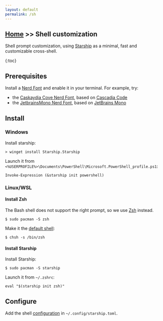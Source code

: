 ```yaml
---
layout: default
permalink: /sh
---
```


## [Home](/) >> Shell customization

Shell prompt customization, using [Starship](https://starship.rs/) as a minimal, fast and customizable cross-shell.

{:toc}

## Prerequisites

Install a [Nerd Font](https://www.nerdfonts.com/) and enable it in your terminal. For example, try:

* the [Caskaydia Cove Nerd Font](https://www.nerdfonts.com/font-downloads), based on [Cascadia Code](https://learn.microsoft.com/en-us/windows/terminal/cascadia-code)
* the [JetbrainsMono Nerd Font](https://www.nerdfonts.com/font-downloads), based on [JetBrains Mono](https://www.jetbrains.com/lp/mono/)

## Install

### Windows

Install starship:

    > winget install Starship.Starship

Launch it from `<%USERPROFILE%>\Documents\PowerShell\Microsoft.PowerShell_profile.ps1`:

```
Invoke-Expression (&starship init powershell)
```

### Linux/WSL

#### Install Zsh

The Bash shell does not support the right prompt, so we use [Zsh](https://wiki.archlinux.org/title/Zsh) instead.

    $ sudo pacman -S zsh

Make it the [default shell](https://wiki.archlinux.org/title/Command-line_shell#Changing_your_default_shell):

    $ chsh -s /bin/zsh

#### Install Starship

Install Starship:

    $ sudo pacman -S starship

Launch it from `~/.zshrc`:

```
eval "$(starship init zsh)"
```

## Configure

Add the shell [configuration](https://github.com/rmarquis/dotfiles/blob/main/.config/starship.toml) in `~/.config/starship.toml`.
